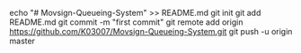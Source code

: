 echo "# Movsign-Queueing-System" >> README.md
git init
git add README.md
git commit -m "first commit"
git remote add origin https://github.com/K03007/Movsign-Queueing-System.git
git push -u origin master

